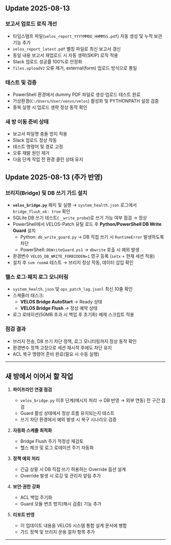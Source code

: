 ﻿## Update 2025-08-13

### 보고서 업로드 로직 개선
- 타임스탬프 파일(`velos_report_YYYYMMDD_HHMMSS.pdf`) 자동 생성 및 누적 보관 기능 추가
- `velos_report_latest.pdf` 별칭 파일로 최신 보고서 갱신
- 동일 내용 보고서 재업로드 시 자동 생략(SKIP) 로직 적용
- Slack 업로드 성공률 100%로 안정화
- `files.uploadV2` 오류 제거, external(form) 업로드 방식으로 통일

### 테스트 및 검증
- PowerShell 환경에서 dummy PDF 파일로 생성·업로드 테스트 완료
- 가상환경(`C:/Users/User/venvs/velos`) 활성화 및 PYTHONPATH 설정 검증
- 중복 실행 시 업로드 생략 정상 동작 확인

### 새 방 이동 준비 상태
- 보고서 파일명 충돌 방지 적용
- Slack 업로드 정상 작동
- 테스트 명령어 및 경로 고정
- 오류 재발 원인 제거
- 다음 단계 작업 전 환경 클린 상태 유지

## Update 2025-08-13 (추가 반영)

### 브리지(Bridge) 및 DB 쓰기 가드 설치
- **`velos_bridge.py`** 패치 및 실행 → `system_health.json` 로그에서 `bridge_flush_ok: true` 확인
- SQLite DB 쓰기 테스트(`__write_probe`)로 쓰기 가능 여부 점검 → 정상
- PowerShell에서 VELOS-Patch 유틸 로드 후 **Python/PowerShell DB Write Guard** 설치
  - Python: `db_write_guard.py` → DB 직접 쓰기 시 `RuntimeError` 발생하도록 차단
  - PowerShell: `DbWriteGuard.ps1` → `dbwrite` 호출 시 예외 발생
- 환경변수 `VELOS_DB_WRITE_FORBIDDEN=1` 영구 등록 (`setx` + 현재 세션 적용)
- 설치 후 `svm roomA` 테스트 → 브리지 정상 작동, 데이터 삽입 확인

### 헬스 로그·패치 로그 모니터링
- `system_health.json` 및 `ops_patch_log.jsonl` 최신 10줄 확인
- 스케줄러 태스크:
  - **VELOS Bridge AutoStart** → Ready 상태
  - **VELOS Bridge Flush** → 정상 예약 상태
- 로그 로테이션(50MB 초과 시 백업 후 초기화) 예제 스크립트 적용

### 점검 결과
- 브리지 전송, DB 쓰기 차단 정책, 로그 모니터링까지 정상 동작 확인
- 환경변수 정책 고정으로 세션 재시작 후에도 차단 유지
- ACL 복구 명령어 준비 완료(필요 시 수동 실행)

---

## 새 방에서 이어서 할 작업

1. **파이프라인 연결 점검**
   - `velos_bridge.py` 이후 단계(메시지 처리 → DB 반영 → 외부 연동) 전 구간 점검
   - Guard 활성 상태에서 정상 흐름 유지되는지 테스트
   - 쓰기 차단 환경에서 예외 발생 시 복구 시나리오 검증

2. **자동화 스케줄 최적화**
   - Bridge Flush 주기 적정성 재검토
   - 헬스 체크 및 로그 로테이션 주기 자동화

3. **정책 예외 처리**
   - 긴급 상황 시 DB 직접 쓰기 허용하는 Override 옵션 설계
   - Override 발생 시 로깅 및 관리자 알림 추가

4. **보안·권한 강화**
   - ACL 백업 주기화
   - Guard 모듈 변조 방지(해시 검증) 기능 추가

5. **리포트 반영**
   - 이 업데이트 내용을 VELOS 시스템 통합 설계 문서에 병합
   - 가드 정책 및 브리지 운용 절차 항목 추가

---


